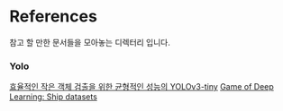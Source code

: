 # References

참고 할 만한 문서들을 모아놓는 디렉터리 입니다.


### Yolo
[효율적인 작은 객체 검출을 위한 균형적인 성능의 YOLOv3-tiny](https://scienceon.kisti.re.kr/commons/util/originalView.do?cn=CFKO201815540967120&oCn=NPAP12901034&dbt=CFKO&journal=NPRO00379579)
[Game of Deep Learning: Ship datasets](https://www.kaggle.com/arpitjain007/game-of-deep-learning-ship-datasets)
